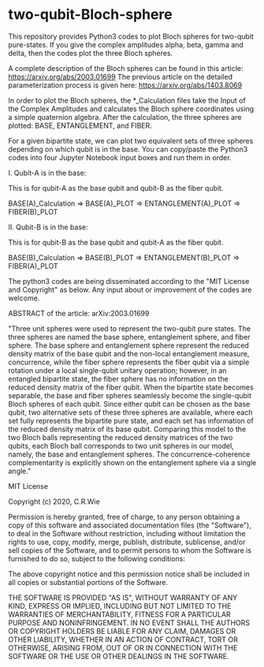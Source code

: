 # two-qubit-Bloch-sphere
This repository provides Python3 codes to plot Bloch spheres for two-qubit pure-states. 
If you give the complex amplitudes alpha, beta, gamma and delta, then the codes plot the three Bloch spheres.

A complete description of the Bloch spheres can be found in this article:   https://arxiv.org/abs/2003.01699
The previous article on the detailed parameterization process is given here: https://arxiv.org/abs/1403.8069

In order to plot the Bloch spheres, the *_Calculation files take the Input of the Complex Amplitudes and calculates the Bloch sphere coordinates using a simple quaternion algebra. After the calculation, the three spheres are plotted:  BASE, ENTANGLEMENT, and FIBER.

For a given bipartite state, we can plot two equivalent sets of three spheres depending on which qubit is in the base.
You can copy/paste the Python3 codes into four Jupyter Notebook input boxes and run them in order.

I.  Qubit-A is in the base: 

This is for qubit-A as the base qubit and qubit-B as the fiber qubit.

BASE(A)_Calculation => BASE(A)_PLOT => ENTANGLEMENT(A)_PLOT => FIBER(B)_PLOT


II. Qubit-B is in the base: 

This is for qubit-B as the base qubit and qubit-A as the fiber qubit.

BASE(B)_Calculation => BASE(B)_PLOT => ENTANGLEMENT(B)_PLOT => FIBER(A)_PLOT

The python3 codes are being disseminated according to the "MIT License and Copyright" as below.  Any input about or improvement of the codes are welcome.

ABSTRACT of the article:   arXiv:2003.01699

"Three unit spheres were used to represent the two-qubit pure states. The three spheres are named the base sphere, entanglement sphere, and fiber sphere. The base sphere and entanglement sphere represent the reduced density matrix of the base qubit and the non-local entanglement measure, concurrence, while the fiber sphere represents the fiber qubit via a simple rotation under a local single-qubit unitary operation; however, in an entangled bipartite state, the fiber sphere has no information on the reduced density matrix of the fiber qubit. When the bipartite state becomes separable, the base and fiber spheres seamlessly become the single-qubit Bloch spheres of each qubit. Since either qubit can be chosen as the base qubit, two alternative sets of these three spheres are available, where each set fully represents the bipartite pure state, and each set has information of the reduced density matrix of its base qubit. Comparing this model to the two Bloch balls representing the reduced density matrices of the two qubits, each Bloch ball corresponds to two unit spheres in our model, namely, the base and entanglement spheres. The concurrence-coherence complementarity is explicitly shown on the entanglement sphere via a single angle."

MIT License

Copyright (c) 2020, C.R.Wie

Permission is hereby granted, free of charge, to any person obtaining a copy
of this software and associated documentation files (the "Software"), to deal
in the Software without restriction, including without limitation the rights
to use, copy, modify, merge, publish, distribute, sublicense, and/or sell
copies of the Software, and to permit persons to whom the Software is
furnished to do so, subject to the following conditions:

The above copyright notice and this permission notice shall be included in all
copies or substantial portions of the Software.

THE SOFTWARE IS PROVIDED "AS IS", WITHOUT WARRANTY OF ANY KIND, EXPRESS OR
IMPLIED, INCLUDING BUT NOT LIMITED TO THE WARRANTIES OF MERCHANTABILITY,
FITNESS FOR A PARTICULAR PURPOSE AND NONINFRINGEMENT. IN NO EVENT SHALL THE
AUTHORS OR COPYRIGHT HOLDERS BE LIABLE FOR ANY CLAIM, DAMAGES OR OTHER
LIABILITY, WHETHER IN AN ACTION OF CONTRACT, TORT OR OTHERWISE, ARISING FROM,
OUT OF OR IN CONNECTION WITH THE SOFTWARE OR THE USE OR OTHER DEALINGS IN THE
SOFTWARE.
